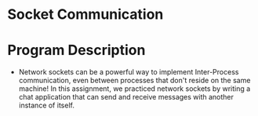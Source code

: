 # Socket Communication

# Program Description
* Network sockets can be a powerful way to implement Inter-Process communication, even between processes that don't reside on the same machine!
In this assignment, we practiced network sockets by writing a chat application that can send and receive messages with another instance of itself.

